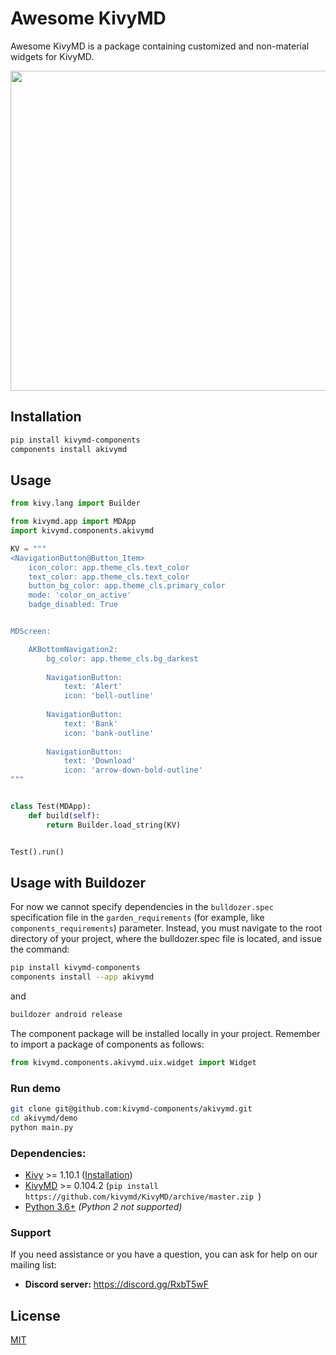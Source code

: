 # Awesome KivyMD

Awesome KivyMD is a package containing customized and non-material widgets for KivyMD.

<p align="center">
    <img align="center" width="512" src="https://raw.githubusercontent.com/quitegreensky/akivymd/master/images/preview.gif"/>
</p>

## Installation

```bash
pip install kivymd-components
components install akivymd
```

## Usage

```python
from kivy.lang import Builder

from kivymd.app import MDApp
import kivymd.components.akivymd

KV = """
<NavigationButton@Button_Item>
    icon_color: app.theme_cls.text_color
    text_color: app.theme_cls.text_color
    button_bg_color: app.theme_cls.primary_color
    mode: 'color_on_active'
    badge_disabled: True


MDScreen:

    AKBottomNavigation2:
        bg_color: app.theme_cls.bg_darkest
        
        NavigationButton:
            text: 'Alert'
            icon: 'bell-outline'
        
        NavigationButton:
            text: 'Bank'
            icon: 'bank-outline'
        
        NavigationButton:
            text: 'Download'
            icon: 'arrow-down-bold-outline'
"""


class Test(MDApp):
    def build(self):
        return Builder.load_string(KV)


Test().run()
```

## Usage with Buildozer

For now we cannot specify dependencies in the `bulldozer.spec` specification file in the `garden_requirements` 
(for example, like `components_requirements`) parameter. Instead, you must navigate to the root directory of your project,
where the bulldozer.spec file is located, and issue the command:

```bash
pip install kivymd-components
components install --app akivymd
```

and

```bash
buildozer android release
```

The component package will be installed locally in your project. Remember to import a package of components as follows:

```python
from kivymd.components.akivymd.uix.widget import Widget
```

### Run demo

```bash
git clone git@github.com:kivymd-components/akivymd.git
cd akivymd/demo
python main.py
```

### Dependencies:

- [Kivy](https://github.com/kivy/kivy) >= 1.10.1 ([Installation](https://kivy.org/doc/stable/gettingstarted/installation.html))
- [KivyMD](https://github.com/kivymd/KivyMD) >= 0.104.2 (`pip install https://github.com/kivymd/KivyMD/archive/master.zip
`)
- [Python 3.6+](https://www.python.org/) _(Python 2 not supported)_

### Support

If you need assistance or you have a question, you can ask for help on our mailing list:

- **Discord server:** https://discord.gg/RxbT5wF

## License
[MIT](https://choosealicense.com/licenses/mit/)
